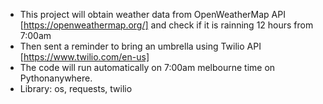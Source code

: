 - This project will obtain weather data from OpenWeatherMap API [https://openweathermap.org/] and check if it is rainning 12 hours from 7:00am
- Then sent a reminder to bring an umbrella using Twilio API [https://www.twilio.com/en-us]
- The code will run automatically on 7:00am melbourne time on Pythonanywhere.
- Library: os, requests, twilio
